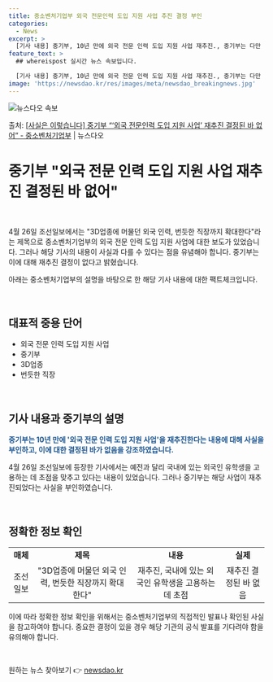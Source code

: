 ```yaml
---
title: 중소벤처기업부 외국 전문인력 도입 지원 사업 추진 결정 부인
categories:
  - News
excerpt: >
  [기사 내용] 중기부, 10년 만에 외국 전문 인력 도입 지원 사업 재추진., 중기부는 다만 예전처럼 해외에…
feature_text: >
  ## whereispost 실시간 뉴스 속보입니다.

  [기사 내용] 중기부, 10년 만에 외국 전문 인력 도입 지원 사업 재추진., 중기부는 다만 예전처럼 해외에…
image: 'https://newsdao.kr/res/images/meta/newsdao_breakingnews.jpg'
---
```


![뉴스다오 속보](https://newsdao.kr/res/images/meta/newsdao_breakingnews.jpg)

<p>출처: <a href="https://newsdao.kr/3685" rel="dofollow">[사실은 이렇습니다] 중기부 “‘외국 전문인력 도입 지원 사업’ 재추진 결정된 바 없어” - 중소벤처기업부</a> | 뉴스다오</p>

<h1>중기부 "외국 전문 인력 도입 지원 사업 재추진 결정된 바 없어"</h1>
<p data-ke-size="size16">&nbsp;</p>
<p>4월 26일 조선일보에서는 "3D업종에 머물던 외국 인력, 번듯한 직장까지 확대한다"라는 제목으로 중소벤처기업부의 외국 전문 인력 도입 지원 사업에 대한 보도가 있었습니다. 그러나 해당 기사의 내용이 사실과 다를 수 있다는 점을 유념해야 합니다. 중기부는 이에 대해 재추진 결정이 없다고 밝혔습니다.</p>
<p>아래는 중소벤처기업부의 설명을 바탕으로 한 해당 기사 내용에 대한 팩트체크입니다.</p>
<p data-ke-size="size16">&nbsp;</p>
<h2 data-ke-size="size26">대표적 중용 단어</h2>
<ul>
	<li>외국 전문 인력 도입 지원 사업</li>
	<li>중기부</li>
	<li>3D업종</li>
	<li>번듯한 직장</li>
</ul>
<p data-ke-size="size16">&nbsp;</p>
<h2 data-ke-size="size26">기사 내용과 중기부의 설명</h2>
<p><b><span style="color: #1a5490;">중기부는 10년 만에 '외국 전문 인력 도입 지원 사업'을 재추진한다는 내용에 대해 사실을 부인하고, 이에 대한 결정된 바가 없음을 강조하였습니다.</span></b></p>
<p>4월 26일 조선일보에 등장한 기사에서는 예전과 달리 국내에 있는 외국인 유학생을 고용하는 데 초점을 맞추고 있다는 내용이 있었습니다. 그러나 중기부는 해당 사업이 재추진되었다는 사실을 부인하였습니다.</p>
<p data-ke-size="size16"> &nbsp;</p>
<h2 data-ke-size="size26">정확한 정보 확인</h2>
<table>
	<tbody>
		<tr>
			<td style="text-align: center; height: 17px;"><b>매체</b></td>
			<td style="text-align: center; height: 17px;"><b>제목</b></td>
			<td style="text-align: center; height: 17px;"><b>내용</b></td>
			<td style="text-align: center; height: 17px;"><b>실제</b></td>
		</tr>
		<tr>
			<td style="text-align: center; height: 17px;">조선일보</td>
			<td style="text-align: center; height: 17px;">"3D업종에 머물던 외국 인력, 번듯한 직장까지 확대한다"</td>
			<td style="text-align: center; height: 17px;">재추진, 국내에 있는 외국인 유학생을 고용하는 데 초점</td>
			<td style="text-align: center; height: 17px;">재추진 결정된 바 없음</td>
		</tr>
	</tbody>
</table>
<p>이에 따라 정확한 정보 확인을 위해서는 중소벤처기업부의 직접적인 발표나 확인된 사실을 참고하여야 합니다. 중요한 결정이 있을 경우 해당 기관의 공식 발표를 기다려야 함을 유의해야 합니다.</p>
<p data-ke-size="size16"> &nbsp;</p> 

원하는 뉴스 찾아보기 👉 <a href="https://newsdao.kr" rel="dofollow">newsdao.kr</a>


